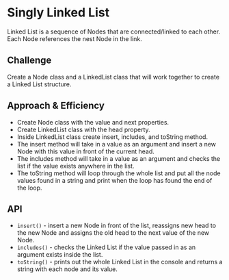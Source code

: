# Singly Linked List

Linked List is a sequence of Nodes that are connected/linked to each other. Each Node references the nest Node in the link.

## Challenge

Create a Node class and a LinkedList class that will work together to create a Linked List structure.

## Approach & Efficiency
<!-- What approach did you take? Why? What is the Big O space/time for this approach? -->
  - Create Node class with the value and next properties.
  - Create LinkedList class with the head property.
  - Inside LinkedList class create insert, includes, and toString method.
  - The insert method will take in a value as an argument and insert a new Node with this value in front of the current head.
  - The includes method will take in a value as an argument and checks the list if the value exists anywhere in the list.
  - The toString method will loop through the whole list and put all the node values found in a string and print when the loop has found the end of the loop.

## API
<!-- Description of each method publicly available to your Linked List -->
- `insert()` - insert a new Node in front of the list, reassigns new head to the new Node and assigns the old head to the next value of the new Node.
- `includes()` - checks the Linked List if the value passed in as an argument exists inside the list.
- `toString()` - prints out the whole Linked List in the console and returns a string with each node and its value.